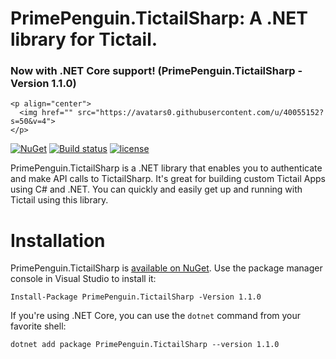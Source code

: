 # PrimePenguin.TictailSharp: A .NET library for Tictail.
### Now with .NET Core support! (PrimePenguin.TictailSharp -Version 1.1.0)
``` 
<p align="center">
  <img href="" src="https://avatars0.githubusercontent.com/u/40055152?s=50&v=4">
</p>
```

[![NuGet](https://img.shields.io/nuget/v/TictailSharp.svg?maxAge=3600)](https://www.nuget.org/packages/PrimePenguin.TictailSharp/)
[![Build status](https://ci.appveyor.com/api/projects/status/58l0gs6cqak3xtlf/branch/master?svg=true)]()
[![license](https://img.shields.io/github/license/PrimePenguin/PrimePenguin.TictailSharp.svg?maxAge=3600)](https://github.com/PrimePenguin/PrimePenguin.TictailSharp/blob/master/LICENSE)

PrimePenguin.TictailSharp is a .NET library that enables you to authenticate and make API calls to TictailSharp. 
It's great for building custom Tictail Apps using C# and .NET. You can quickly and easily get up and running with Tictail using this library.

# Installation

PrimePenguin.TictailSharp is [available on NuGet](https://www.nuget.org/packages/PrimePenguin.TictailSharp/1.1.0). Use the package manager
console in Visual Studio to install it:

```
Install-Package PrimePenguin.TictailSharp -Version 1.1.0
```

If you're using .NET Core, you can use the `dotnet` command from your favorite shell:

```
dotnet add package PrimePenguin.TictailSharp --version 1.1.0
```
